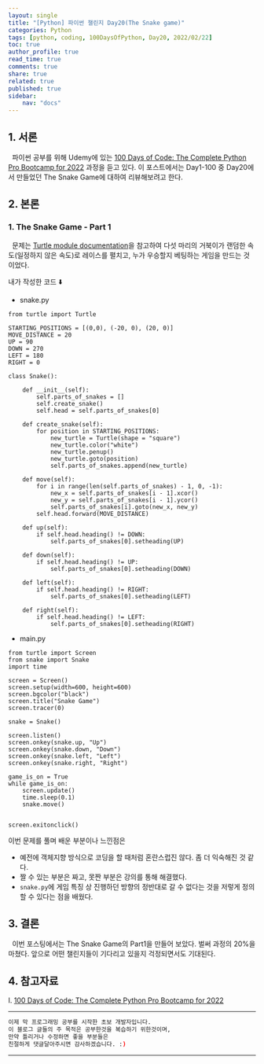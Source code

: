 ```yaml
---
layout: single
title: "[Python] 파이썬 챌린지 Day20(The Snake game)"
categories: Python
tags: [python, coding, 100DaysOfPython, Day20, 2022/02/22]
toc: true
author_profile: true
read_time: true
comments: true
share: true
related: true
published: true
sidebar: 
    nav: "docs"
---
```


## 1. 서론

&nbsp;&nbsp;파이썬 공부를 위해 Udemy에 있는 [100 Days of Code: The Complete Python Pro Bootcamp for 2022](https://www.udemy.com/course/100-days-of-code/) 과정을 듣고 있다. 이 포스트에서는 Day1-100 중 Day20에서 만들었던 The Snake Game에 대하여 리뷰해보려고 한다.

## 2. 본론

### 1. The Snake Game - Part 1

&nbsp;&nbsp;문제는 [Turtle module documentation](https://docs.python.org/3/library/turtle.html#module-turtle)을 참고하여 다섯 마리의 거북이가 랜덤한 속도(일정하지 않은 속도)로 레이스를 펼치고, 누가 우승할지 베팅하는 게임을 만드는 것이었다.

내가 작성한 코드 ⬇️

- snake.py

```
from turtle import Turtle

STARTING_POSITIONS = [(0,0), (-20, 0), (20, 0)]
MOVE_DISTANCE = 20
UP = 90
DOWN = 270
LEFT = 180
RIGHT = 0

class Snake():
    
    def __init__(self):
        self.parts_of_snakes = []
        self.create_snake()
        self.head = self.parts_of_snakes[0]
        
    def create_snake(self):
        for position in STARTING_POSITIONS:
            new_turtle = Turtle(shape = "square")
            new_turtle.color("white")
            new_turtle.penup()
            new_turtle.goto(position)
            self.parts_of_snakes.append(new_turtle)
    
    def move(self):
        for i in range(len(self.parts_of_snakes) - 1, 0, -1):
            new_x = self.parts_of_snakes[i - 1].xcor()
            new_y = self.parts_of_snakes[i - 1].ycor()
            self.parts_of_snakes[i].goto(new_x, new_y)
        self.head.forward(MOVE_DISTANCE)
        
    def up(self):
        if self.head.heading() != DOWN:
            self.parts_of_snakes[0].setheading(UP)
        
    def down(self):
        if self.head.heading() != UP:
            self.parts_of_snakes[0].setheading(DOWN)
        
    def left(self):
        if self.head.heading() != RIGHT:
            self.parts_of_snakes[0].setheading(LEFT)
        
    def right(self):
        if self.head.heading() != LEFT:
            self.parts_of_snakes[0].setheading(RIGHT)
```

- main.py
  
```
from turtle import Screen
from snake import Snake
import time

screen = Screen()
screen.setup(width=600, height=600)
screen.bgcolor("black")
screen.title("Snake Game")
screen.tracer(0)

snake = Snake()

screen.listen()
screen.onkey(snake.up, "Up")
screen.onkey(snake.down, "Down")
screen.onkey(snake.left, "Left")
screen.onkey(snake.right, "Right")

game_is_on = True
while game_is_on:
    screen.update()
    time.sleep(0.1)
    snake.move()
    

screen.exitonclick()
```

이번 문제를 풀며 배운 부분이나 느낀점은
- 예전에 객체지향 방식으로 코딩을 할 때처럼 혼란스럽진 않다. 좀 더 익숙해진 것 같다.
- 짤 수 있는 부분은 짜고, 못짠 부분은 강의를 통해 해결했다.
- ```snake.py```에 게임 특징 상 진행하던 방향의 정반대로 갈 수 없다는 것을 저렇게 정의할 수 있다는 점을 배웠다.

## 3. 결론

&nbsp;&nbsp;이번 포스팅에서는 The Snake Game의 Part1을 만들어 보았다. 벌써 과정의 20%을 마쳤다. 앞으로 어떤 챌린지들이 기다리고 있을지 걱정되면서도 기대된다.

## 4. 참고자료

Ⅰ. [100 Days of Code: The Complete Python Pro Bootcamp for 2022](https://www.udemy.com/course/100-days-of-code/)

---

```bash
이제 막 프로그래밍 공부를 시작한 초보 개발자입니다.
이 블로그 글들의 주 목적은 공부한것을 복습하기 위한것이며, 
만약 틀리거나 수정하면 좋을 부분들은
친절하게 댓글달아주시면 감사하겠습니다. :)
```

---